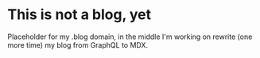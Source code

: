 # This is not a blog, yet

Placeholder for my .blog domain, in the middle I'm working on rewrite (one more time) my blog from GraphQL to MDX.
